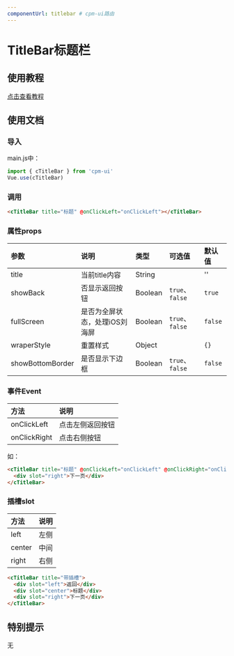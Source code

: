 ```yaml
---
componentUrl: titlebar # cpm-ui路由
---
```


# TitleBar标题栏

## 使用教程
[点击查看教程](https://cpm828.github.io/cpm-ui/demo/index.html#/titlebar)


## 使用文档
### 导入
main.js中：
```js
import { cTitleBar } from 'cpm-ui'
Vue.use(cTitleBar)
```

### 调用
```html
<cTitleBar title="标题" @onClickLeft="onClickLeft"></cTitleBar>
```

### 属性props
|参数|说明|类型|可选值|默认值|
|:---|:---|:---|:---|:---|
|title|当前title内容|String||''|
|showBack|否显示返回按钮|Boolean|`true`、`false`|`true`|
|fullScreen|是否为全屏状态，处理iOS刘海屏|Boolean|`true`、`false`|`false`|
|wraperStyle|重置样式|Object||`{}`|
|showBottomBorder|是否显示下边框|Boolean|`true`、`false`|`false`|


### 事件Event
|方法|说明|
|:---|:---|
|onClickLeft|点击左侧返回按钮|
|onClickRight|点击右侧按钮|

如：
```html
<cTitleBar title="标题" @onClickLeft="onClickLeft" @onClickRight="onClickRight">
  <div slot="right">下一页</div>
</cTitleBar>
```

### 插槽slot
|方法|说明|
|:---|:---|
|left|左侧|
|center|中间|
|right|右侧|

```html
<cTitleBar title="带插槽">
  <div slot="left">返回</div>
  <div slot="center">标题</div>
  <div slot="right">下一页</div>
</cTitleBar>
```



## 特别提示
无